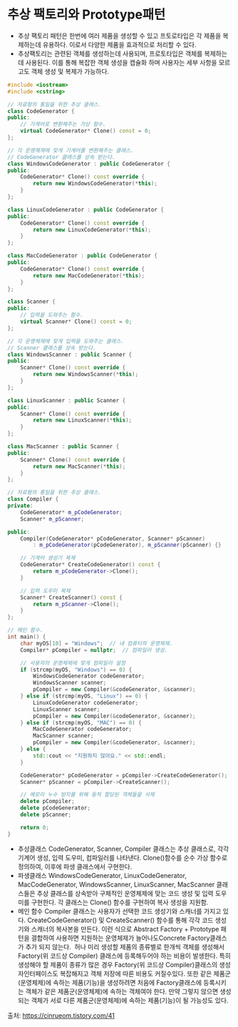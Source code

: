 # 추상 팩토리와 Prototype패턴
* 추상 팩토리 패턴은 한번에 여러 제품을 생성할 수 있고 프토로타입은 각 제품을 복제하는데 유용하다. 이로서 다양한 제품을 효과적으로 처리할 수 있다.
* 추상팩토리는 관련된 객체를 생성하는데 사용되며, 프로토타입은 객체를 복제하는데 사용된다. 이를 통해 복잡한 객체 생성을 캡슐화 하며 사용자는 세부 사항을 모르고도 객체 생성 및 복제가 가능하다.

```C++
#include <iostream>
#include <cstring>

// 자료형의 통일을 위한 추상 클래스.
class CodeGenerator {
public:
    // 기계어로 변환해주는 가상 함수.
    virtual CodeGenerator* Clone() const = 0;
};

// 각 운영체제에 맞게 기계어를 변환해주는 클래스.
// CodeGenerator 클래스를 상속 받는다.
class WindowsCodeGenerator : public CodeGenerator {
public:
    CodeGenerator* Clone() const override {
        return new WindowsCodeGenerator(*this);
    }
};

class LinuxCodeGenerator : public CodeGenerator {
public:
    CodeGenerator* Clone() const override {
        return new LinuxCodeGenerator(*this);
    }
};

class MacCodeGenerator : public CodeGenerator {
public:
    CodeGenerator* Clone() const override {
        return new MacCodeGenerator(*this);
    }
};

class Scanner {
public:
    // 입력을 도와주는 함수.
    virtual Scanner* Clone() const = 0;
};

// 각 운영체제에 맞게 입력을 도와주는 클래스.
// Scanner 클래스를 상속 받는다.
class WindowsScanner : public Scanner {
public:
    Scanner* Clone() const override {
        return new WindowsScanner(*this);
    }
};

class LinuxScanner : public Scanner {
public:
    Scanner* Clone() const override {
        return new LinuxScanner(*this);
    }
};

class MacScanner : public Scanner {
public:
    Scanner* Clone() const override {
        return new MacScanner(*this);
    }
};

// 자료형의 통일을 위한 추상 클래스.
class Compiler {
private:
    CodeGenerator* m_pCodeGenerator;
    Scanner* m_pScanner;

public:
    Compiler(CodeGenerator* pCodeGenerator, Scanner* pScanner)
        : m_pCodeGenerator(pCodeGenerator), m_pScanner(pScanner) {}

    // 기계어 생성기 복제
    CodeGenerator* CreateCodeGenerator() const {
        return m_pCodeGenerator->Clone();
    }

    // 입력 도우미 복제
    Scanner* CreateScanner() const {
        return m_pScanner->Clone();
    }
};

// 메인 함수.
int main() {
    char myOS[10] = "Windows";  // 내 컴퓨터의 운영체제.
    Compiler* pCompiler = nullptr;  // 컴파일러 생성.

    // 사용자의 운영체제에 맞게 컴파일러 설정
    if (strcmp(myOS, "Windows") == 0) {
        WindowsCodeGenerator codeGenerator;
        WindowsScanner scanner;
        pCompiler = new Compiler(&codeGenerator, &scanner);
    } else if (strcmp(myOS, "Linux") == 0) {
        LinuxCodeGenerator codeGenerator;
        LinuxScanner scanner;
        pCompiler = new Compiler(&codeGenerator, &scanner);
    } else if (strcmp(myOS, "MAC") == 0) {
        MacCodeGenerator codeGenerator;
        MacScanner scanner;
        pCompiler = new Compiler(&codeGenerator, &scanner);
    } else {
        std::cout << "지원하지 않아요." << std::endl;
    }

    CodeGenerator* pCodeGenerator = pCompiler->CreateCodeGenerator();  // 기계어 코드를 반환해주는 객체 생성.
    Scanner* pScanner = pCompiler->CreateScanner();

    // 메모리 누수 방지를 위해 동적 할당된 객체들을 삭제
    delete pCompiler;
    delete pCodeGenerator;
    delete pScanner;

    return 0;
}
```
* 추상클래스
CodeGenerator, Scanner, Compiler 클래스는 추상 클래스로, 각각 기계어 생성, 입력 도우미, 컴파일러를 나타낸다.
Clone()함수를 순수 가상 함수로 정의하여, 이후에 파생 클래스에서 구현한다.
* 파생클래스
WindowsCodeGenerator, LinuxCodeGenerator, MacCodeGenerator, WindowsScanner, LinuxScanner, MacScanner 클래스들은 추상 클래스를 상속받아 구체적인 운영체제에 맞는 코드 생성 및 입력 도우미를 구현한다.
각 클래스는 Clone() 함수를 구현하여 복사 생성을 지원함.
* 메인 함수
Compiler 클래스는 사용자가 선택한 코드 생성기와 스캐너를 가지고 있다.
CreateCodeGenerator() 및 CreateScanner() 함수를 통해 각각 코드 생성기와 스캐너의 복사본을 만든다.
이런 식으로 Abstract Factory + Prototype 패턴을 결합하여 사용하면 지원하는 운영체제가 늘어나도Concrete Factory클래스가 추가 되지 않는다.  허나 미리 생성할 제품의 종류별로 한개씩 객체를 생성해서 Factory(위 코드상 Compiler) 클래스에 등록해두어야 하는 비용이 발생한다. 특히 생성해야 할 제품이 종류가 많은 경우 Factory(위 코드상 Compiler)클래스의 생성자인터페이스도 복잡해지고 객체 저장에 따른 비용도 커질수있다. 또한 같은 제품군(운영체제)에 속하는 제품(기능)을 생성하려면 처음에 Factory클래스에 등록시키는 객체가 같은 제품군(운영체제)에 속하는 객체여야 한다. 만약 그렇지 않으면 생성되는 객체가 서로 다른 제품군(운영체제)에 속하는 제품(기능)이 될 가능성도 있다.

출처: https://cinrueom.tistory.com/41 